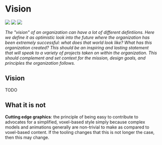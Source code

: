 # Vision

![](https://img.shields.io/badge/status-placeholder-c00) 
![](https://img.shields.io/badge/version-v0.0.0-930)
![](https://img.shields.io/badge/feedback-welcome!-1a1)

_The "vision" of an organization can have a lot of different defintiions. Here we define it as optimistic look into the future where the organization has been extremely successful: what does that world look like? What has this organization created? This should be an inspiring and lasting statement that will speak to a variety of projects taken on within the organization.  This should complement and set context for the mission, design goals, and principles the organization follows._


## Vision

TODO


## What it is not

**Cutting edge graphics**: the principle of being easy to contribute to advocates for a simplified, voxel-based style simply because complex models and animations generally are non-trivial to make as compared to voxel-based content. If the tooling changes that this is not longer the case, then this may change.
